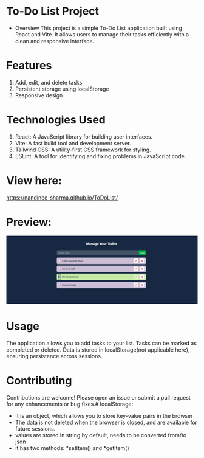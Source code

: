 # To-Do List Project
- Overview
This project is a simple To-Do List application built using React and Vite. It allows users to manage their tasks efficiently with a clean and responsive interface.

# Features
1. Add, edit, and delete tasks
2. Persistent storage using localStorage
3. Responsive design

# Technologies Used
1. React: A JavaScript library for building user interfaces.
2. Vite: A fast build tool and development server.
3. Tailwind CSS: A utility-first CSS framework for styling.
4. ESLint: A tool for identifying and fixing problems in JavaScript code.

# View here:
 https://nandinee-sharma.github.io/ToDoList/

# Preview:
![alt text](image.png)

# Usage
The application allows you to add tasks to your list.
Tasks can be marked as completed or deleted.
Data is stored in localStorage(not applicable here), ensuring persistence across sessions.

# Contributing
Contributions are welcome! Please open an issue or submit a pull request for any enhancements or bug fixes.# localStorage: 
- It is an object, which allows you to store key-value pairs in the browser
- The data is not deleted when the browser is closed, and are
available for future sessions.
- values are stored in string by default, needs to be converted from/to json
- it has two methods: *setItem() and *getItem()
